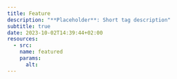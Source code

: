 ```yaml
---
title: Feature
description: "**Placeholder**: Short tag description"
subtitle: true
date: 2023-10-02T14:39:44+02:00
resources:
  - src:
    name: featured
    params:
      alt:
---
```

